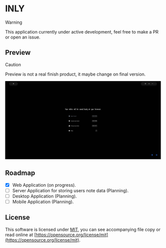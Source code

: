 # INLY

> [!WARNING]
> This application currently under active development, feel free to make a PR or open an issue.


## Preview

> [!CAUTION]
> Preview is not a real finish product, it maybe change on final version.

<img src="./docs/media/sc-dev.png">



## Roadmap

- [x] Web Application (on progress).
- [ ] Server Application for storing users note data (Planning).
- [ ] Desktop Application (Planning).
- [ ] Mobile Application (Planning). 

## License

This software is licensed under [MIT](/LICENSE), you can see accompanying file copy or read online at [https://opensource.org/license/mit](https://opensource.org/license/mit).